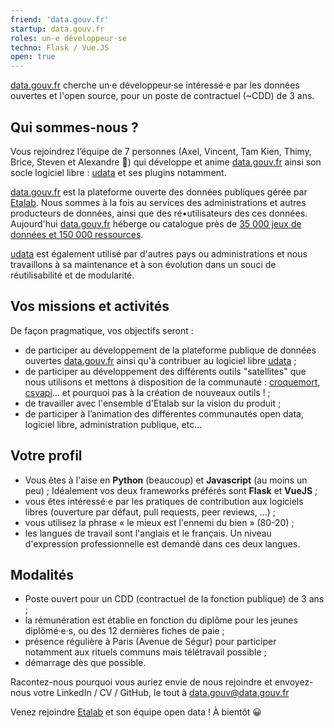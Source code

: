 ```yaml
---
friend: 'data.gouv.fr'
startup: data.gouv.fr
roles: un·e développeur·se
techno: Flask / Vue.JS
open: true
---
```


[data.gouv.fr](https://data.gouv.fr) cherche un·e développeur·se intéressé·e par les données ouvertes et l'open source, pour un poste de contractuel (~CDD) de 3 ans.

<!--more-->

## Qui sommes-nous ?

Vous rejoindrez l’équipe de 7 personnes (Axel, Vincent, Tam Kien, Thimy, Brice, Steven et Alexandre :wave:) qui développe et anime [data.gouv.fr](https://data.gouv.fr) ainsi son socle logiciel libre : [udata](https://github.com/opendatateam/udata) et ses plugins notamment.

[data.gouv.fr](https://data.gouv.fr) est la plateforme ouverte des données publiques gérée par [Etalab](http://www.etalab.gouv.fr). Nous sommes à la fois au services des administrations et autres producteurs de données, ainsi que des ré•utilisateurs des ces données. Aujourd'hui [data.gouv.fr](https://data.gouv.fr) héberge ou catalogue  près de [35 000 jeux de données et 150 000 ressources](https://www.data.gouv.fr/fr/dashboard/).

[udata](https://github.com/opendatateam/udata) est également utilisé par d'autres pays ou administrations et nous travaillons à sa maintenance et à son évolution dans un souci de réutilisabilité et de modularité.

## Vos missions et activités

De façon pragmatique, vos objectifs seront :
- de participer au développement de la plateforme publique de données ouvertes [data.gouv.fr](https://data.gouv.fr) ainsi qu'à contribuer au logiciel libre [udata](https://github.com/opendatateam/udata) ;
- de participer au développement des différents outils "satellites" que nous utilisons et mettons à disposition de la communauté : [croquemort](https://github.com/opendatateam/croquemort), [csvapi](https://github.com/opendatateam/csvapi)... et pourquoi pas à la création de nouveaux outils ! ;
- de travailler avec l'ensemble d'Etalab sur la vision du produit ;
- de participer à l’animation des différentes communautés open data, logiciel libre, administration publique, etc...

## Votre profil

- Vous êtes à l'aise en **Python** (beaucoup) et **Javascript** (au moins un peu) ; Idéalement vos deux frameworks préférés sont **Flask** et **VueJS** ;
- vous êtes intéressé·e par les pratiques de contribution aux logiciels libres (ouverture par défaut, pull requests, peer reviews, ...) ;
- vous utilisez la phrase « le mieux est l'ennemi du bien » (80-20) ;
- les langues de travail sont l'anglais et le français. Un niveau d'expression professionnelle est demandé dans ces deux langues.

## Modalités

- Poste ouvert pour un CDD (contractuel de la fonction publique) de 3 ans ;
- la rémunération est établie en fonction du diplôme pour les jeunes diplômé·e·s, ou des 12 dernières fiches de paie ;
- présence régulière à Paris (Avenue de Ségur) pour participer notamment aux rituels communs mais télétravail possible ;
- démarrage dès que possible.

Racontez-nous pourquoi vous auriez envie de nous rejoindre et envoyez-nous votre LinkedIn / CV / GitHub, le tout à data.gouv@data.gouv.fr

Venez rejoindre [Etalab](https://www.etalab.gouv.fr) et son équipe open data ! À bientôt 😀
